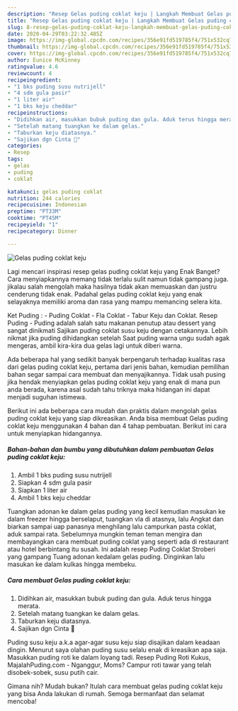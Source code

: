 ```yaml
---
description: "Resep Gelas puding coklat keju | Langkah Membuat Gelas puding coklat keju Yang Enak Banget"
title: "Resep Gelas puding coklat keju | Langkah Membuat Gelas puding coklat keju Yang Enak Banget"
slug: 8-resep-gelas-puding-coklat-keju-langkah-membuat-gelas-puding-coklat-keju-yang-enak-banget
date: 2020-04-29T03:22:32.485Z
image: https://img-global.cpcdn.com/recipes/356e91fd519785f4/751x532cq70/gelas-puding-coklat-keju-foto-resep-utama.jpg
thumbnail: https://img-global.cpcdn.com/recipes/356e91fd519785f4/751x532cq70/gelas-puding-coklat-keju-foto-resep-utama.jpg
cover: https://img-global.cpcdn.com/recipes/356e91fd519785f4/751x532cq70/gelas-puding-coklat-keju-foto-resep-utama.jpg
author: Eunice McKinney
ratingvalue: 4.6
reviewcount: 4
recipeingredient:
- "1 bks puding susu nutrijell"
- "4 sdm gula pasir"
- "1 liter air"
- "1 bks keju cheddar"
recipeinstructions:
- "Didihkan air, masukkan bubuk puding dan gula. Aduk terus hingga merata."
- "Setelah matang tuangkan ke dalam gelas."
- "Taburkan keju diatasnya."
- "Sajikan dgn Cinta 💝"
categories:
- Resep
tags:
- gelas
- puding
- coklat

katakunci: gelas puding coklat 
nutrition: 244 calories
recipecuisine: Indonesian
preptime: "PT33M"
cooktime: "PT45M"
recipeyield: "1"
recipecategory: Dinner

---
```



![Gelas puding coklat keju](https://img-global.cpcdn.com/recipes/356e91fd519785f4/751x532cq70/gelas-puding-coklat-keju-foto-resep-utama.jpg)

Lagi mencari inspirasi resep gelas puding coklat keju yang Enak Banget? Cara menyiapkannya memang tidak terlalu sulit namun tidak gampang juga. jikalau salah mengolah maka hasilnya tidak akan memuaskan dan justru cenderung tidak enak. Padahal gelas puding coklat keju yang enak selayaknya memiliki aroma dan rasa yang mampu memancing selera kita.

Ket Puding : - Puding Coklat - Fla Coklat - Tabur Keju dan Coklat. Resep Puding - Puding adalah salah satu makanan penutup atau dessert yang sangat dinikmati Sajikan puding coklat susu keju dengan cetakannya. Lebih nikmat jika puding dihidangkan setelah Saat puding warna ungu sudah agak mengeras, ambil kira-kira dua gelas lagi untuk diberi warna.

Ada beberapa hal yang sedikit banyak berpengaruh terhadap kualitas rasa dari gelas puding coklat keju, pertama dari jenis bahan, kemudian pemilihan bahan segar sampai cara membuat dan menyajikannya. Tidak usah pusing jika hendak menyiapkan gelas puding coklat keju yang enak di mana pun anda berada, karena asal sudah tahu triknya maka hidangan ini dapat menjadi suguhan istimewa.


Berikut ini ada beberapa cara mudah dan praktis dalam mengolah gelas puding coklat keju yang siap dikreasikan. Anda bisa membuat Gelas puding coklat keju menggunakan 4 bahan dan 4 tahap pembuatan. Berikut ini cara untuk menyiapkan hidangannya.

<!--inarticleads1-->

##### Bahan-bahan dan bumbu yang dibutuhkan dalam pembuatan Gelas puding coklat keju:

1. Ambil 1 bks puding susu nutrijell
1. Siapkan 4 sdm gula pasir
1. Siapkan 1 liter air
1. Ambil 1 bks keju cheddar


Tuangkan adonan ke dalam gelas puding yang kecil kemudian masukan ke dalam freezer hingga berselaput, tuangkan vla di atasnya, lalu Angkat dan biarkan sampai uap panasnya menghilang lalu campurkan pasta coklat, aduk sampai rata. Sebelumnya mungkin teman teman mengira dan membayangkan cara membuat puding coklat yang seperti ada di restaurant atau hotel berbintang itu susah. Ini adalah resep Puding Coklat Stroberi yang gampang Tuang adonan kedalam gelas puding. Dinginkan lalu masukan ke dalam kulkas hingga membeku. 

<!--inarticleads2-->

##### Cara membuat Gelas puding coklat keju:

1. Didihkan air, masukkan bubuk puding dan gula. Aduk terus hingga merata.
1. Setelah matang tuangkan ke dalam gelas.
1. Taburkan keju diatasnya.
1. Sajikan dgn Cinta 💝


Puding susu keju a.k.a agar-agar susu keju siap disajikan dalam keadaan dingin. Menurut saya olahan puding susu selalu enak di kreasikan apa saja. Masukkan puding roti ke dalam loyang tadi. Resep Puding Roti Kukus, MajalahPuding.com - Nganggur, Moms? Campur roti tawar yang telah disobek-sobek, susu putih cair. 

Gimana nih? Mudah bukan? Itulah cara membuat gelas puding coklat keju yang bisa Anda lakukan di rumah. Semoga bermanfaat dan selamat mencoba!
